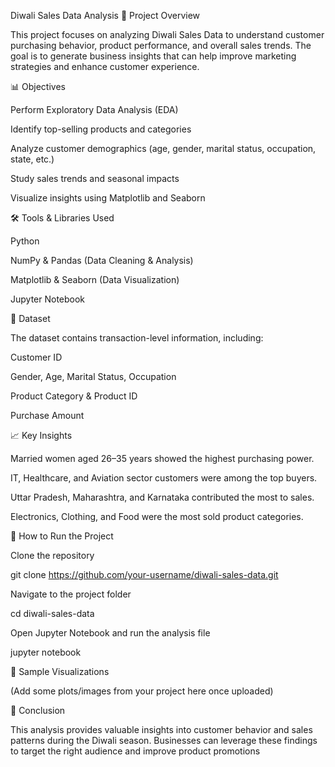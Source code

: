 Diwali Sales Data Analysis
📌 Project Overview

This project focuses on analyzing Diwali Sales Data to understand customer purchasing behavior, product performance, and overall sales trends. The goal is to generate business insights that can help improve marketing strategies and enhance customer experience.

📊 Objectives

Perform Exploratory Data Analysis (EDA)

Identify top-selling products and categories

Analyze customer demographics (age, gender, marital status, occupation, state, etc.)

Study sales trends and seasonal impacts

Visualize insights using Matplotlib and Seaborn

🛠️ Tools & Libraries Used

Python

NumPy & Pandas (Data Cleaning & Analysis)

Matplotlib & Seaborn (Data Visualization)

Jupyter Notebook

📂 Dataset

The dataset contains transaction-level information, including:

Customer ID

Gender, Age, Marital Status, Occupation

Product Category & Product ID

Purchase Amount

📈 Key Insights

Married women aged 26–35 years showed the highest purchasing power.

IT, Healthcare, and Aviation sector customers were among the top buyers.

Uttar Pradesh, Maharashtra, and Karnataka contributed the most to sales.

Electronics, Clothing, and Food were the most sold product categories.

🚀 How to Run the Project

Clone the repository

git clone https://github.com/your-username/diwali-sales-data.git


Navigate to the project folder

cd diwali-sales-data


Open Jupyter Notebook and run the analysis file

jupyter notebook

📸 Sample Visualizations

(Add some plots/images from your project here once uploaded)

📌 Conclusion

This analysis provides valuable insights into customer behavior and sales patterns during the Diwali season. Businesses can leverage these findings to target the right audience and improve product promotions
